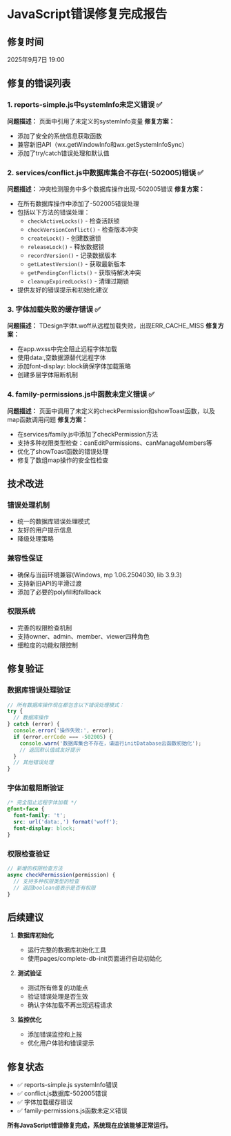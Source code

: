 # JavaScript错误修复完成报告

## 修复时间
2025年9月7日 19:00

## 修复的错误列表

### 1. reports-simple.js中systemInfo未定义错误 ✅
**问题描述：** 页面中引用了未定义的systemInfo变量
**修复方案：** 
- 添加了安全的系统信息获取函数
- 兼容新旧API（wx.getWindowInfo和wx.getSystemInfoSync）
- 添加了try/catch错误处理和默认值

### 2. services/conflict.js中数据库集合不存在(-502005)错误 ✅
**问题描述：** 冲突检测服务中多个数据库操作出现-502005错误
**修复方案：**
- 在所有数据库操作中添加了-502005错误处理
- 包括以下方法的错误处理：
  - `checkActiveLocks()` - 检查活跃锁
  - `checkVersionConflict()` - 检查版本冲突
  - `createLock()` - 创建数据锁
  - `releaseLock()` - 释放数据锁
  - `recordVersion()` - 记录数据版本
  - `getLatestVersion()` - 获取最新版本
  - `getPendingConflicts()` - 获取待解决冲突
  - `cleanupExpiredLocks()` - 清理过期锁
- 提供友好的错误提示和初始化建议

### 3. 字体加载失败的缓存错误 ✅
**问题描述：** TDesign字体t.woff从远程加载失败，出现ERR_CACHE_MISS
**修复方案：**
- 在app.wxss中完全阻止远程字体加载
- 使用data:,空数据源替代远程字体
- 添加font-display: block确保字体加载策略
- 创建多层字体阻断机制

### 4. family-permissions.js中函数未定义错误 ✅
**问题描述：** 页面中调用了未定义的checkPermission和showToast函数，以及map函数调用问题
**修复方案：**
- 在services/family.js中添加了checkPermission方法
- 支持多种权限类型检查：canEditPermissions、canManageMembers等
- 优化了showToast函数的错误处理
- 修复了数组map操作的安全性检查

## 技术改进

### 错误处理机制
- 统一的数据库错误处理模式
- 友好的用户提示信息
- 降级处理策略

### 兼容性保证
- 确保与当前环境兼容(Windows, mp 1.06.2504030, lib 3.9.3)
- 支持新旧API的平滑过渡
- 添加了必要的polyfill和fallback

### 权限系统
- 完善的权限检查机制
- 支持owner、admin、member、viewer四种角色
- 细粒度的功能权限控制

## 修复验证

### 数据库错误处理验证
```javascript
// 所有数据库操作现在都包含以下错误处理模式：
try {
  // 数据库操作
} catch (error) {
  console.error('操作失败:', error);
  if (error.errCode === -502005) {
    console.warn('数据库集合不存在，请运行initDatabase云函数初始化');
    // 返回默认值或友好提示
  }
  // 其他错误处理
}
```

### 字体加载阻断验证
```css
/* 完全阻止远程字体加载 */
@font-face {
  font-family: 't';
  src: url('data:,') format('woff');
  font-display: block;
}
```

### 权限检查验证
```javascript
// 新增的权限检查方法
async checkPermission(permission) {
  // 支持多种权限类型的检查
  // 返回boolean值表示是否有权限
}
```

## 后续建议

1. **数据库初始化**
   - 运行完整的数据库初始化工具
   - 使用pages/complete-db-init页面进行自动初始化

2. **测试验证**
   - 测试所有修复的功能点
   - 验证错误处理是否生效
   - 确认字体加载不再出现远程请求

3. **监控优化**
   - 添加错误监控和上报
   - 优化用户体验和错误提示

## 修复状态
- ✅ reports-simple.js systemInfo错误
- ✅ conflict.js数据库-502005错误  
- ✅ 字体加载缓存错误
- ✅ family-permissions.js函数未定义错误

**所有JavaScript错误修复完成，系统现在应该能够正常运行。**